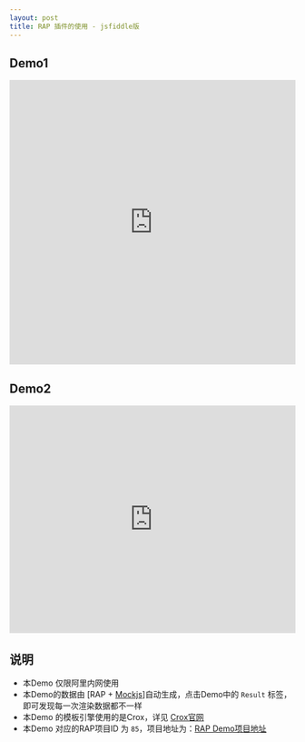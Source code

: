 ```yaml
---
layout: post
title: RAP 插件的使用 - jsfiddle版
---
```


## Demo1
<iframe width="100%" height="500" src="http://jsfiddle.net/a5Gg3/embedded/result,html,js,css/" allowfullscreen="allowfullscreen" frameborder="0"></iframe>

## Demo2
<iframe width="100%" height="400" src="http://jsfiddle.net/a5Gg3/2/embedded/result,html,js,css/" allowfullscreen="allowfullscreen" frameborder="0"></iframe>

## 说明

- 本Demo 仅限阿里内网使用
- 本Demo的数据由 [RAP + [Mockjs](http://mockjs.com/)]自动生成，点击Demo中的 `Result` 标签，即可发现每一次渲染数据都不一样
- 本Demo 的模板引擎使用的是Crox，详见 [Crox官网](/crox)
- 本Demo 对应的RAP项目ID 为 `85`，项目地址为：[RAP Demo项目地址](http://rap.alibaba-inc.com/workspace/myWorkspace.action?projectId=85)